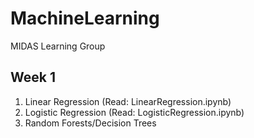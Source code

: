 # MachineLearning
MIDAS Learning Group 

## Week 1
1. Linear Regression  (Read: LinearRegression.ipynb)
2. Logistic Regression  (Read: LogisticRegression.ipynb)
3. Random Forests/Decision Trees
